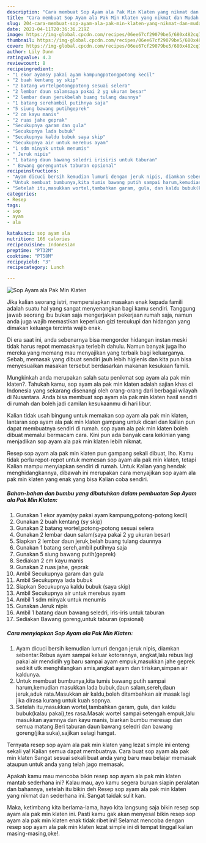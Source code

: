 ```yaml
---
description: "Cara membuat Sop Ayam ala Pak Min Klaten yang nikmat dan Mudah Dibuat"
title: "Cara membuat Sop Ayam ala Pak Min Klaten yang nikmat dan Mudah Dibuat"
slug: 204-cara-membuat-sop-ayam-ala-pak-min-klaten-yang-nikmat-dan-mudah-dibuat
date: 2021-04-11T20:36:36.219Z
image: https://img-global.cpcdn.com/recipes/06ee67cf29079be5/680x482cq70/sop-ayam-ala-pak-min-klaten-foto-resep-utama.jpg
thumbnail: https://img-global.cpcdn.com/recipes/06ee67cf29079be5/680x482cq70/sop-ayam-ala-pak-min-klaten-foto-resep-utama.jpg
cover: https://img-global.cpcdn.com/recipes/06ee67cf29079be5/680x482cq70/sop-ayam-ala-pak-min-klaten-foto-resep-utama.jpg
author: Lily Dunn
ratingvalue: 4.3
reviewcount: 8
recipeingredient:
- "1 ekor ayamsy pakai ayam kampungpotongpotong kecil"
- "2 buah kentang sy skip"
- "2 batang wortelpotongpotong sesuai selera"
- "2 lembar daun salamsaya pakai 2 yg ukuran besar"
- "2 lembar daun jerukbelah buang tulang daunnya"
- "1 batang serehambil putihnya saja"
- "5 siung bawang putihgeprek"
- "2 cm kayu manis"
- "2 ruas jahe geprak"
- "Secukupnya garam dan gula"
- "Secukupnya lada bubuk"
- "Secukupnya kaldu bubuk saya skip"
- "Secukupnya air untuk merebus ayam"
- "1 sdm minyak untuk menumis"
- " Jeruk nipis"
- "1 batang daun bawang seledri irisiris untuk taburan"
- " Bawang gorenguntuk taburan opsional"
recipeinstructions:
- "Ayam dicuci bersih kemudian lumuri dengan jeruk nipis, diamkan sebentar.Rebus ayam sampai keluar kotorannya, angkat,lalu rebus lagi pakai air mendidih yg baru sampai ayam empuk,masukkan jahe geprek sedikit utk menghilangkan amis,angkat ayam dan tiriskan,simpan air kaldunya."
- "Untuk membuat bumbunya,kita tumis bawang putih sampai harum,kemudian masukkan lada bubuk,daun salam,sereh,daun jeruk,aduk rata.Masukkan air kaldu,boleh ditambahkan air masak lagi jika dirasa kurang untuk kuah sopnya."
- "Setelah itu,masukkan wortel,tambahkan garam, gula, dan kaldu bubuk(kalau pakai),tes rasa.Masak wortel sampai setengah empuk,lalu masukkan ayamnya dan kayu manis, biarkan bumbu meresap dan semua matang.Beri taburan daun bawang seledri dan bawang goreng(jika suka),sajikan selagi hangat."
categories:
- Resep
tags:
- sop
- ayam
- ala

katakunci: sop ayam ala 
nutrition: 166 calories
recipecuisine: Indonesian
preptime: "PT32M"
cooktime: "PT58M"
recipeyield: "3"
recipecategory: Lunch

---
```



![Sop Ayam ala Pak Min Klaten](https://img-global.cpcdn.com/recipes/06ee67cf29079be5/680x482cq70/sop-ayam-ala-pak-min-klaten-foto-resep-utama.jpg)

Jika kalian seorang istri, mempersiapkan masakan enak kepada famili adalah suatu hal yang sangat menyenangkan bagi kamu sendiri. Tanggung jawab seorang ibu bukan saja mengerjakan pekerjaan rumah saja, namun anda juga wajib memastikan keperluan gizi tercukupi dan hidangan yang dimakan keluarga tercinta wajib enak.

Di era  saat ini, anda sebenarnya bisa mengorder hidangan instan meski tidak harus repot memasaknya terlebih dahulu. Namun banyak juga lho mereka yang memang mau menyajikan yang terbaik bagi keluarganya. Sebab, memasak yang dibuat sendiri jauh lebih higienis dan kita pun bisa menyesuaikan masakan tersebut berdasarkan makanan kesukaan famili. 



Mungkinkah anda merupakan salah satu penikmat sop ayam ala pak min klaten?. Tahukah kamu, sop ayam ala pak min klaten adalah sajian khas di Indonesia yang sekarang disenangi oleh orang-orang dari berbagai wilayah di Nusantara. Anda bisa membuat sop ayam ala pak min klaten hasil sendiri di rumah dan boleh jadi camilan kesukaanmu di hari libur.

Kalian tidak usah bingung untuk memakan sop ayam ala pak min klaten, lantaran sop ayam ala pak min klaten gampang untuk dicari dan kalian pun dapat membuatnya sendiri di rumah. sop ayam ala pak min klaten boleh dibuat memalui bermacam cara. Kini pun ada banyak cara kekinian yang menjadikan sop ayam ala pak min klaten lebih nikmat.

Resep sop ayam ala pak min klaten pun gampang sekali dibuat, lho. Kamu tidak perlu repot-repot untuk memesan sop ayam ala pak min klaten, tetapi Kalian mampu menyiapkan sendiri di rumah. Untuk Kalian yang hendak menghidangkannya, dibawah ini merupakan cara menyajikan sop ayam ala pak min klaten yang enak yang bisa Kalian coba sendiri.

<!--inarticleads1-->

##### Bahan-bahan dan bumbu yang dibutuhkan dalam pembuatan Sop Ayam ala Pak Min Klaten:

1. Gunakan 1 ekor ayam(sy pakai ayam kampung,potong-potong kecil)
1. Gunakan 2 buah kentang (sy skip)
1. Gunakan 2 batang wortel,potong-potong sesuai selera
1. Gunakan 2 lembar daun salam(saya pakai 2 yg ukuran besar)
1. Siapkan 2 lembar daun jeruk,belah buang tulang daunnya
1. Gunakan 1 batang sereh,ambil putihnya saja
1. Gunakan 5 siung bawang putih(geprek)
1. Sediakan 2 cm kayu manis
1. Gunakan 2 ruas jahe, geprak
1. Ambil Secukupnya garam dan gula
1. Ambil Secukupnya lada bubuk
1. Siapkan Secukupnya kaldu bubuk (saya skip)
1. Ambil Secukupnya air untuk merebus ayam
1. Ambil 1 sdm minyak untuk menumis
1. Gunakan  Jeruk nipis
1. Ambil 1 batang daun bawang seledri, iris-iris untuk taburan
1. Sediakan  Bawang goreng,untuk taburan (opsional)




<!--inarticleads2-->

##### Cara menyiapkan Sop Ayam ala Pak Min Klaten:

1. Ayam dicuci bersih kemudian lumuri dengan jeruk nipis, diamkan sebentar.Rebus ayam sampai keluar kotorannya, angkat,lalu rebus lagi pakai air mendidih yg baru sampai ayam empuk,masukkan jahe geprek sedikit utk menghilangkan amis,angkat ayam dan tiriskan,simpan air kaldunya.
1. Untuk membuat bumbunya,kita tumis bawang putih sampai harum,kemudian masukkan lada bubuk,daun salam,sereh,daun jeruk,aduk rata.Masukkan air kaldu,boleh ditambahkan air masak lagi jika dirasa kurang untuk kuah sopnya.
1. Setelah itu,masukkan wortel,tambahkan garam, gula, dan kaldu bubuk(kalau pakai),tes rasa.Masak wortel sampai setengah empuk,lalu masukkan ayamnya dan kayu manis, biarkan bumbu meresap dan semua matang.Beri taburan daun bawang seledri dan bawang goreng(jika suka),sajikan selagi hangat.




Ternyata resep sop ayam ala pak min klaten yang lezat simple ini enteng sekali ya! Kalian semua dapat membuatnya. Cara buat sop ayam ala pak min klaten Sangat sesuai sekali buat anda yang baru mau belajar memasak ataupun untuk anda yang telah jago memasak.

Apakah kamu mau mencoba bikin resep sop ayam ala pak min klaten mantab sederhana ini? Kalau mau, ayo kamu segera buruan siapin peralatan dan bahannya, setelah itu bikin deh Resep sop ayam ala pak min klaten yang nikmat dan sederhana ini. Sangat taidak sulit kan. 

Maka, ketimbang kita berlama-lama, hayo kita langsung saja bikin resep sop ayam ala pak min klaten ini. Pasti kamu gak akan menyesal bikin resep sop ayam ala pak min klaten enak tidak ribet ini! Selamat mencoba dengan resep sop ayam ala pak min klaten lezat simple ini di tempat tinggal kalian masing-masing,oke!.

